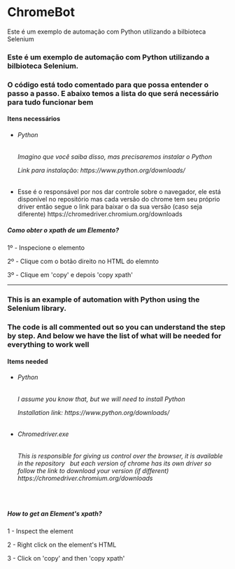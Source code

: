 # ChromeBot
Este é um exemplo de automação com Python utilizando a bilbioteca Selenium

<h3>Este é um exemplo de automação com Python utilizando a bilbioteca Selenium.<h3>
<p>O código está todo comentado para que possa entender o passo a passo. E abaixo temos a lista do que será necessário
para tudo funcionar bem</p>

<h4>Itens necessários</h4>

<ul>  
  <li>
      <h6>Python<h6>
      <p>Imagino que você saiba disso, mas precisaremos instalar o Python</p>
      <p>Link para instalação: https://www.python.org/downloads/</p>
  </li>    
  <li>
    <p>Esse é o responsável por nos dar controle sobre o navegador, ele está disponível no repositório
        mas cada versão do chrome tem seu próprio driver então segue o link para baixar o da sua versão (caso seja diferente)
        https://chromedriver.chromium.org/downloads
    </p>
  </li>
</ul>

<h5>Como obter o xpath de um Elemento?</h5>
<p>1º - Inspecione o elemento</p>
<p>2º - Clique com o botão direito no HTML do elemnto</p>
<p>3º - Clique em 'copy' e depois 'copy xpath'</p>

----------------------------------------------------------------------------------------------------------------------------------
<h3> This is an example of automation with Python using the Selenium library. <h3>
      <p> The code is all commented out so you can understand the step by step. And below we have the list of what will
        be needed
        for everything to work well </p>
 <h4> Items needed </h4>
      <ul>
          <li>
            <h6> Python <h6>
              <p> I assume you know that, but we will need to install Python </p>
              <p> Installation link: https://www.python.org/downloads/ </p>
          </li>
          <li>
            <h6>Chromedriver.exe<h6>
              <p> This is responsible for giving us control over the browser, it is available in the repository
              but each version of chrome has its own driver so follow the link to download your version (if
              different) https://chromedriver.chromium.org/downloads
              <p>
          </li>
      </ul>
   <h5> How to get an Element's xpath? </h5>
   <p> 1 - Inspect the element </p>
   <p> 2 - Right click on the element's HTML </p>
   <p> 3 - Click on 'copy' and then 'copy xpath' </p>

